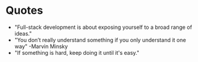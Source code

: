 # Quotes
 - "Full-stack development is about exposing yourself to a broad range of ideas."
 - "You don’t really understand something if you only understand it one way" -Marvin Minsky
 - "If something is hard, keep doing it until it's easy."